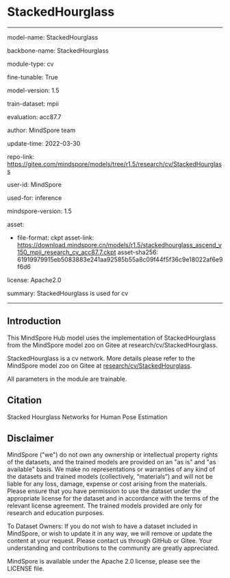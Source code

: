 # StackedHourglass

---

model-name: StackedHourglass

backbone-name: StackedHourglass

module-type: cv

fine-tunable: True

model-version: 1.5

train-dataset: mpii

evaluation: acc87.7

author: MindSpore team

update-time: 2022-03-30

repo-link: <https://gitee.com/mindspore/models/tree/r1.5/research/cv/StackedHourglass>

user-id: MindSpore

used-for: inference

mindspore-version: 1.5

asset:

-
    file-format: ckpt
    asset-link: <https://download.mindspore.cn/models/r1.5/stackedhourglass_ascend_v150_mpii_research_cv_acc87.7.ckpt>
    asset-sha256: 61919979915eb5083883e241aa92585b55a8c09f44f5f36c9e18022af6e9f6d6

license: Apache2.0

summary: StackedHourglass is used for cv

---

## Introduction

This MindSpore Hub model uses the implementation of StackedHourglass from the MindSpore model zoo on Gitee at research/cv/StackedHourglass.

StackedHourglass is a cv network. More details please refer to the MindSpore model zoo on Gitee at [research/cv/StackedHourglass](https://gitee.com/mindspore/models/blob/r1.5/research/cv/StackedHourglass/README_CN.md).

All parameters in the module are trainable.

## Citation

Stacked Hourglass Networks for Human Pose Estimation

## Disclaimer

MindSpore ("we") do not own any ownership or intellectual property rights of the datasets, and the trained models are provided on an "as is" and "as available" basis. We make no representations or warranties of any kind of the datasets and trained models (collectively, “materials”) and will not be liable for any loss, damage, expense or cost arising from the materials. Please ensure that you have permission to use the dataset under the appropriate license for the dataset and in accordance with the terms of the relevant license agreement. The trained models provided are only for research and education purposes.

To Dataset Owners: If you do not wish to have a dataset included in MindSpore, or wish to update it in any way, we will remove or update the content at your request. Please contact us through GitHub or Gitee. Your understanding and contributions to the community are greatly appreciated.

MindSpore is available under the Apache 2.0 license, please see the LICENSE file.
